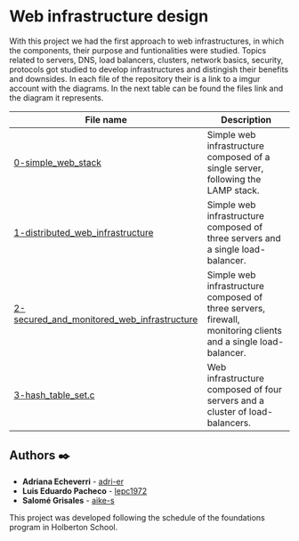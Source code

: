 # Web infrastructure design

With this project we had the first approach to web infrastructures, in which the components, their purpose and funtionalities were studied. Topics related to servers, DNS, load balancers, clusters, network basics, security, protocols got studied to develop infrastructures and distingish their benefits and downsides. In each file of the repository their is a link to a imgur account with the diagrams.  In the next table can be found the files link and the diagram it represents. 

| File name      | Description |
| ----------- | ----------- |
| [0-simple_web_stack](https://github.com/adri-er/holberton-system_engineering-devops/blob/main/0x09-web_infrastructure_design/0-simple_web_stack) | Simple web infrastructure composed of a single server, following the LAMP stack. |
| [1-distributed_web_infrastructure](hhttps://github.com/adri-er/holberton-system_engineering-devops/blob/main/0x09-web_infrastructure_design/1-distributed_web_infrastructure) | Simple web infrastructure composed of three servers and a single load-balancer. |
| [2-secured_and_monitored_web_infrastructure](https://github.com/adri-er/holberton-system_engineering-devops/blob/main/0x09-web_infrastructure_design/2-secured_and_monitored_web_infrastructure) | Simple web infrastructure composed of three servers, firewall, monitoring clients and a single load-balancer. |
| [3-hash_table_set.c](https://github.com/adri-er/holbertonschool-low_level_programming/blob/main/0x1A-hash_tables/3-hash_table_set.c) | Web infrastructure composed of four servers and a cluster of load-balancers. |


## Authors ✒️

* **Adriana Echeverri** - [adri-er](https://github.com/adri-er)
* **Luis Eduardo Pacheco** - [lepc1972](https://github.com/lepc1972)
* **Salomé Grisales** - [aike-s](https://github.com/aike-s)
  
This project was developed following the schedule of the foundations program in Holberton School.
